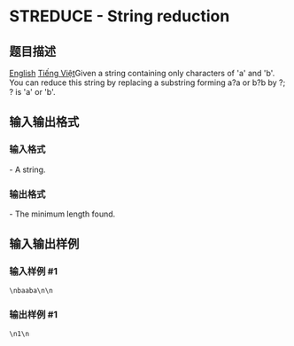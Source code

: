 # STREDUCE - String reduction

## 题目描述

 [English](/problems/STREDUCE/en/) [Tiếng Việt](/problems/STREDUCE/vn/)Given a string containing only characters of 'a' and 'b'. You can reduce this string by replacing a substring forming a?a or b?b by ?; ? is 'a' or 'b'.

## 输入输出格式

### 输入格式

\- A string.

### 输出格式

\- The minimum length found.

## 输入输出样例

### 输入样例 #1

```cpp
\nbaaba\n\n
```


### 输出样例 #1

```cpp
\n1\n
```


